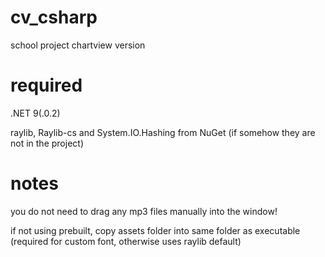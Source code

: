 # cv_csharp
school project chartview version

# required
.NET 9(.0.2)

raylib, Raylib-cs and System.IO.Hashing from NuGet (if somehow they are not in the project)

# notes
you do not need to drag any mp3 files manually into the window!

if not using prebuilt, copy assets folder into same folder as executable (required for custom font, otherwise uses raylib default)
